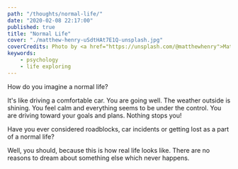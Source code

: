```yaml
---
path: "/thoughts/normal-life/"
date: "2020-02-08 22:17:00"
published: true
title: "Normal Life"
cover: "./matthew-henry-uSdtHAt7E1Q-unsplash.jpg"
coverCredits: Photo by <a href="https://unsplash.com/@matthewhenry">Matthew Henry</a> on <a href="https://unsplash.com/">Unsplash</a>
keywords:
    - psychology
    - life exploring
---
```


How do you imagine a normal life?

It's like driving a comfortable car. You are going well. The weather outside is shining.
You feel calm and everything seems to be under the control. You are driving toward your goals and plans.
Nothing stops you!

Have you ever considered roadblocks, car incidents or getting lost as a part of a normal life?

Well, you should, because this is how real life looks like. There are no reasons to dream about something else which never happens.
